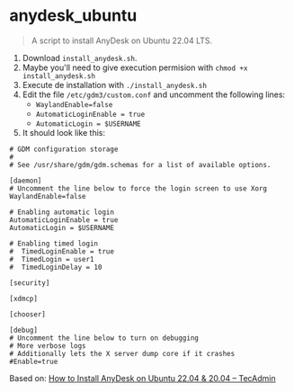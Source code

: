 # anydesk_ubuntu

> A script to install AnyDesk on Ubuntu 22.04 LTS.

1. Download `install_anydesk.sh`.
2. Maybe you'll need to give execution permision with `chmod +x install_anydesk.sh`
3. Execute de installation with `./install_anydesk.sh`
4. Edit the file `/etc/gdm3/custom.conf` and uncomment the following lines:
   - `WaylandEnable=false`
   - `AutomaticLoginEnable = true`
   - `AutomaticLogin = $USERNAME`
5. It should look like this:
```
# GDM configuration storage
#
# See /usr/share/gdm/gdm.schemas for a list of available options.

[daemon]
# Uncomment the line below to force the login screen to use Xorg
WaylandEnable=false

# Enabling automatic login
AutomaticLoginEnable = true
AutomaticLogin = $USERNAME

# Enabling timed login
#  TimedLoginEnable = true
#  TimedLogin = user1
#  TimedLoginDelay = 10

[security]

[xdmcp]

[chooser]

[debug]
# Uncomment the line below to turn on debugging
# More verbose logs
# Additionally lets the X server dump core if it crashes
#Enable=true
```

Based on: [How to Install AnyDesk on Ubuntu 22.04 & 20.04 – TecAdmin](https://tecadmin.net/how-to-install-anydesk-on-ubuntu-20-04/)